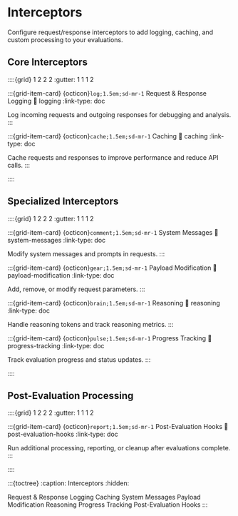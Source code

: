 # Interceptors

Configure request/response interceptors to add logging, caching, and custom processing to your evaluations.

## Core Interceptors

::::{grid} 1 2 2 2
:gutter: 1 1 1 2

:::{grid-item-card} {octicon}`log;1.5em;sd-mr-1` Request & Response Logging
:link: logging
:link-type: doc

Log incoming requests and outgoing responses for debugging and analysis.
:::

:::{grid-item-card} {octicon}`cache;1.5em;sd-mr-1` Caching
:link: caching
:link-type: doc

Cache requests and responses to improve performance and reduce API calls.
:::

::::

## Specialized Interceptors

::::{grid} 1 2 2 2
:gutter: 1 1 1 2

:::{grid-item-card} {octicon}`comment;1.5em;sd-mr-1` System Messages
:link: system-messages
:link-type: doc

Modify system messages and prompts in requests.
:::

:::{grid-item-card} {octicon}`gear;1.5em;sd-mr-1` Payload Modification
:link: payload-modification
:link-type: doc

Add, remove, or modify request parameters.
:::

:::{grid-item-card} {octicon}`brain;1.5em;sd-mr-1` Reasoning
:link: reasoning
:link-type: doc

Handle reasoning tokens and track reasoning metrics.
:::

:::{grid-item-card} {octicon}`pulse;1.5em;sd-mr-1` Progress Tracking
:link: progress-tracking
:link-type: doc

Track evaluation progress and status updates.
:::

::::

## Post-Evaluation Processing

::::{grid} 1 2 2 2
:gutter: 1 1 1 2

:::{grid-item-card} {octicon}`report;1.5em;sd-mr-1` Post-Evaluation Hooks
:link: post-evaluation-hooks
:link-type: doc

Run additional processing, reporting, or cleanup after evaluations complete.
:::

::::

:::{toctree}
:caption: Interceptors
:hidden:

Request & Response Logging <logging>
Caching <caching>
System Messages <system-messages>
Payload Modification <payload-modification>
Reasoning <reasoning>
Progress Tracking <progress-tracking>
Post-Evaluation Hooks <post-evaluation-hooks>
:::
